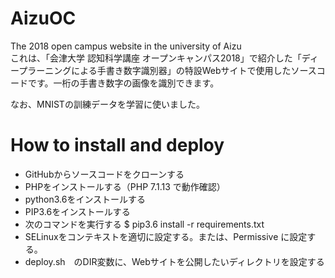 # AizuOC
The 2018 open campus website in the university of Aizu  
これは、「会津大学 認知科学講座 オープンキャンパス2018」で紹介した「ディープラーニングによる手書き数字識別器」の特設Webサイトで使用したソースコードです。一桁の手書き数字の画像を識別できます。  

なお、MNISTの訓練データを学習に使いました。

# How to install and deploy
* GitHubからソースコードをクローンする
* PHPをインストールする（PHP 7.1.13 で動作確認）
* python3.6をインストールする
* PIP3.6をインストールする
* 次のコマンドを実行する $ pip3.6 install -r requirements.txt
* SELinuxをコンテキストを適切に設定する。または、Permissive に設定する。
* deploy.sh　のDIR変数に、Webサイトを公開したいディレクトリを設定する
